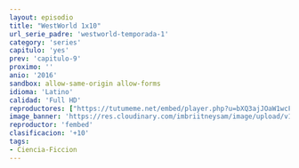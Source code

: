 ```yaml
---
layout: episodio
title: "WestWorld 1x10"
url_serie_padre: 'westworld-temporada-1'
category: 'series'
capitulo: 'yes'
prev: 'capitulo-9'
proximo: ''
anio: '2016'
sandbox: allow-same-origin allow-forms
idioma: 'Latino'
calidad: 'Full HD'
reproductores: ["https://tutumeme.net/embed/player.php?u=bXQ3ajJOaW1wcFRGcEs2VW5XRGExTlRPMytmUnc3bHVwcWhoenVIUjI5SHF5TlNwc0taaG1jN2gwZHZSNTlIRHVhV2tZWitkNUtDVDNOL1ZvYW1rYjJSbm42R2c"]
image_banner: 'https://res.cloudinary.com/imbriitneysam/image/upload/v1546716492/west-Banner-min.jpg'
reproductor: 'fembed'
clasificacion: '+10'
tags:
- Ciencia-Ficcion
---
```












